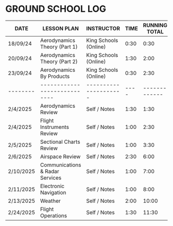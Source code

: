 # GROUND SCHOOL LOG

| DATE      | LESSON PLAN                     | INSTRUCTOR            | TIME | RUNNING TOTAL |
| --------- | ------------------------------- | --------------------- | ---- | ------------- |
| 18/09/24  | Aerodynamics Theory (Part 1)    | King Schools (Online) | 0:30 | 0:30          |
| 20/09/24  | Aerodynamics Theory (Part 2)    | King Schools (Online) | 1:30 | 2:00          |
| 23/09/24  | Aerodynamics By Products        | King Schools (Online) | 0:30 | 2:30          |
| --------  | ----------------------------    | --------------------- | ---- | ------------- |
| 2/4/2025  | Aerodynamics Review             | Self / Notes          | 1:30 | 1:30          |
| 2/4/2025  | Flight Instruments Review       | Self / Notes          | 1:00 | 2:30          |
| 2/5/2025  | Sectional Charts Review         | Self / Notes          | 1:00 | 3:30          |
| 2/6/2025  | Airspace Review                 | Self / Notes          | 2:30 | 6:00          |
| 2/10/2025 | Communications & Radar Services | Self / Notes          | 1:00 | 7:00          |
| 2/11/2025 | Electronic Navigation           | Self / Notes          | 1:00 | 8:00          |
| 2/13/2025 | Weather                         | Self / Notes          | 2:00 | 10:00         |
| 2/24/2025 | Flight Operations               | Self / Notes          | 1:30 | 11:30         |
